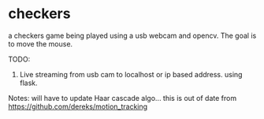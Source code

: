 # checkers
a checkers game being played using a usb webcam and opencv.  The goal is to move the mouse.



TODO:

1. Live streaming from usb cam to localhost or ip based address. using flask.




Notes:
will have to update Haar cascade algo...
this is out of date from  https://github.com/dereks/motion_tracking
